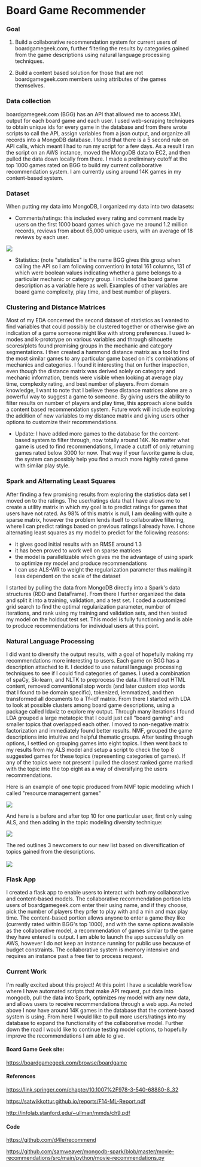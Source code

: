 # Board Game Recommender

### Goal

1. Build a collaborative recommendation system for current users of boardgamegeek.com, further filtering the results by categories gained from the game descriptions using natural language processing techniques.

2. Build a content based solution for those that are not boardgamegeek.com members using attributes of the games themselves.

### Data collection
boardgamegeek.com (BGG) has an API that allowed me to access XML output for each board game and each user. I used web-scraping techniques to obtain unique ids for every game in the database and from there wrote scripts to call the API, assign variables from a json output, and organize all records into a MongoDB database. I found that there is a 5 second rule on API calls, which meant I had to run my script for a few days. As a result I ran the script on an AWS instance, moved the MongoDB data to EC2, and then pulled the data down locally from there. I made a preliminary cutoff at the top 1000 games rated on BGG to build my current collaborative recommendation system. I am currently using around 14K games in my content-based system.

### Dataset
When putting my data into MongoDB, I organized my data into two datasets:
- Comments/ratings: this included every rating and comment made by users on the first 1000 board games which gave me around 1.2 million records, reviews from about 65,000 unique users, with an average of 18 reviews by each user.

 <img src='https://github.com/Jomonsugi/bgg-exploration/blob/master/plots/ratings_200.png?raw=true'>

- Statistics: (note "statistics" is the name BGG gives this group when calling the API so I am following convention) In total 161 columns, 131 of which were boolean values indicating whether a game belongs to a particular mechanic or category group. I included the board game description as a variable here as well. Examples of other variables are board game complexity, play time, and best number of players.

### Clustering and Distance Matrices
Most of my EDA concerned the second dataset of statistics as I wanted to find variables that could possibly be clustered together or otherwise give an indication of a game someone might like with strong preferences. I used k-modes and k-prototype on various variables and through silhouette scores/plots found promising groups in the mechanic and category segmentations. I then created a hammond distance matrix as a tool to find the most similar games to any particular game based on it's combinations of mechanics and categories. I found it interesting that on further inspection, even though the distance matrix was derived solely on category and mechanic information, trends were visible when looking at average play time, complexity rating, and best number of players. From domain knowledge, I want to note that I believe these distance matrices alone are a powerful way to suggest a game to someone. By giving users the ability to filter results on number of players and play time, this approach alone builds a content based recommendation system. Future work will include exploring the addition of new variables to my distance matrix and giving users other options to customize their recommendations.

* Update: I have added more games to the database for the content-based system to filter through, now totally around 14K. No matter what game is used to find recommendations, I made a cutoff of only returning games rated below 3000 for now. That way if your favorite game is clue, the system can possibly help you find a much more highly rated game with similar play style.

### Spark and Alternating Least Squares
After finding a few promising results from exploring the statistics data set I moved on to the ratings. The user/ratings data that I have allows me to create a utility matrix in which my goal is to predict ratings for games that users have not rated. As 98% of this matrix is null, I am dealing with quite a sparse matrix, however the problem lends itself to collaborative filtering, where I can predict ratings based on previous ratings I already have. I chose alternating least squares as my model to predict for the following reasons:

- it gives good initial results with an RMSE around 1.3
- it has been proved to work well on sparse matrices
- the model is parallelizable which gives me the advantage of using spark to optimize my model and produce recommendations
- I can use ALS-WR to weight the regularization parameter thus making it less dependent on the scale of the dataset

I started by pulling the data from MongoDB directly into a Spark's data structures (RDD and DataFrame). From there I further organized the data and split it into a training, validation, and a test set. I coded a customized grid search to find the optimal regularization parameter, number of iterations, and rank using my training and validation sets, and then tested my model on the holdout test set. This model is fully functioning and is able to produce recommendations for individual users at this point.

### Natural Language Processing
I did want to diversify the output results, with a goal of hopefully making my recommendations more interesting to users. Each game on BGG has a description attached to it. I decided to use natural language processing techniques to see if I could find categories of games. I used a combination of spaCy, Sk-learn, and NLTK to preprocess the data. I filtered out HTML content, removed conventional stop words (and later custom stop words that I found to be domain specific), tokenized, lemmatized, and then transformed all documents to a Tf-idf matrix. From there I started with LDA to look at possible clusters among board game descriptions, using a package called ldaviz to explore my output. Through many iterations I found LDA grouped a large metatopic that I could just call "board gaming" and smaller topics that overlapped each other. I moved to non-negative matrix factorization and immediately found better results. NMF, grouped the game descriptions into intuitive and helpful thematic groups. After testing through options, I settled on grouping games into eight topics. I then went back to my results from my ALS model and setup a script to check the top 8 suggested games for these topics (representing categories of games). If any of the topics were not present I pulled the closest ranked game marked with the topic into the top eight as a way of diversifying the users recommendations.

Here is an example of one topic produced from NMF topic modeling which I called "resource management games"

<img src='https://github.com/Jomonsugi/bgg-exploration/blob/master/plots/documents_basisW1.png?raw=true'>

And here is a before and after top 10 for one particular user, first only using ALS, and then adding in the topic modeling diversity technique:

<img src='https://github.com/Jomonsugi/bgg-exploration/blob/master/screen_shots/Screen%20Shot%202017-06-20%20at%2011.18.19%20PM.png?raw=true'>

The red outlines 3 newcomers to our new list based on diversification of topics gained from the descriptions.
<br><br>
<img src='https://github.com/Jomonsugi/bgg-exploration/blob/master/screen_shots/Screen%20Shot%202017-06-21%20at%208.39.53%20PM.png?raw=true'>


### Flask App
I created a flask app to enable users to interact with both my collaborative and content-based models. The collaborative recommendation portion lets users of boardgamegeek.com enter their using name, and if they choose, pick the number of players they prfer to play with and a min and max play time. The content-based portion allows anyone to enter a game they like (currently rated within BGG's top 1000), and with the same options available as the collaborative model, a recommendation of games similar to the game they have entered is output. I am able to launch the app successfully on AWS, however I do not keep an instance running for public use because of budget constraints. The collaborative system is memory intensive and requires an instance past a free tier to process request.

### Current Work
I'm really excited about this project! At this point I have a scalable workflow where I have automated scripts that make API request, put data into mongodb, pull the data into Spark, optimizes my model with any new data, and allows users to receive recommendations through a web app. As noted above I now have around 14K games in the database that the content-based system is using. From here I would like to pull more users/ratings into my database to expand the functionality of the collaborative model. Further down the road I would like to continue testing model options, to hopefully improve the recommendations I am able to give.

#### Board Game Geek site:

https://boardgamegeek.com/browse/boardgame

#### References

https://link.springer.com/chapter/10.1007%2F978-3-540-68880-8_32

https://satwikkottur.github.io/reports/F14-ML-Report.pdf

http://infolab.stanford.edu/~ullman/mmds/ch9.pdf


#### Code

https://github.com/d4le/recommend

https://github.com/samweaver/mongodb-spark/blob/master/movie-recommendations/src/main/python/movie-recommendations.py
